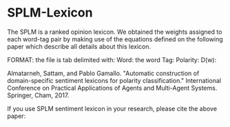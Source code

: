 # SPLM-Lexicon
The SPLM is a ranked opinion lexicon. 
We obtained the weights assigned to each word-tag pair by making use of the equations defined on the following paper which describe all details about this lexicon.

FORMAT: the file is tab delimited with:
Word: the word
Tag:
Polarity:
D(w):


Almatarneh, Sattam, and Pablo Gamallo. "Automatic construction of domain-specific sentiment lexicons for polarity classification." International Conference on Practical Applications of Agents and Multi-Agent Systems. Springer, Cham, 2017.

If you use SPLM sentiment lexicon in your research, please cite the above paper:

